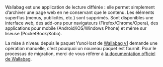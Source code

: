 Wallabag est une application de lecture différée : elle  permet simplement d’archiver une page web en ne conservant que le contenu. Les éléments superflus (menus, publicités, etc.) sont supprimés.
Sont disponibles une interface web, des add-ons pour navigateurs (Firefox/Chrome/Opera), des applications pour mobile (Android/iOS/Windows Phone) et même sur liseuse (PocketBook/Kobo).

La mise à niveau depuis le paquet YunoHost de [Wallabag v1](https://github.com/YunoHost-Apps/wallabag_ynh) demande une opération manuelle, c'est pourquoi un nouveau paquet est fournit. Pour le processus de migration, merci de vous référer à [la documentation officiel de Wallabag](https://doc.wallabag.org/fr/user/import/wallabagv1.html).
